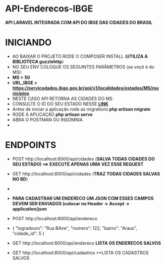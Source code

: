 # API-Enderecos-IBGE

**API LARAVEL INTEGRADA COM API DO IBGE DAS CIDADES DO BRASIL**
# INICIANDO
 - AO BAIXAR O PROJETO RODE O COMPOSER INSTALL (**UTILIZA A BIBLIOTECA guzzlehttp**)
 - NO SEU ENV COLOQUE OS SEGUINTES PARÂMETROS (se voçê é do MS): 
 - **MS = 50**
 - **URL_IBGE = https://servicodados.ibge.gov.br/api/v1/localidades/estados/MS/municipios**
 - NESTE CASO API RETORNA AS CIDADES DO MS 
 - CONSULTE O ID DO SEU ESTADO NESSE [**LINK**](https://servicodados.ibge.gov.br/api/v1/localidades/estados)   
 - Antes de iniciar a aplicação rode as migrations **php artisan migrate**
 - RODE A APLICAÇÃO **php artisan serve**
 - ABRA O POSTMAN OU INSOMNIA 
 - 
 # ENDPOINTS

 - POST http://localhost:8000/api/cidades (**SALVA TODAS CIDADES DO SEU ESTADO)  ==> EXECUTE APENAS UMA VEZ ESSE REQUEST**
 - GET  http://localhost:8000/api/cidades (**TRAZ TODAS CIDADES SALVAS NO BD**)
 - 
 - **PARA  CADASTRAR UM ENDERECO UM JSON COM ESSES CAMPOS DEVEM SER ENVIADOS (colocar no Header -> Accept -> application/json**
 - POST http://localhost:8000/api/endereco  
 -  {
	  "logradouro": "Rua BAire",
	  "numero": 122,
	  "bairro": "Araus",
	  "cidade_id": 5
    }

- GET http://localhost:8000/api/endereco **LISTA OS ENDERECOS SALVOS**
- GET http://localhost:8000/api/cadastros **LISTA OS CADASTROS SALVOS  